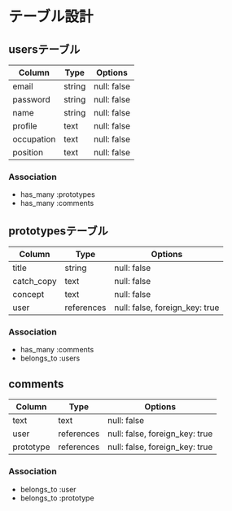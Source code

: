 # テーブル設計

## usersテーブル

| Column      | Type     | Options       |
| ----------- | -------- | ------------- |
| email       | string   | null: false   |
| password    | string   | null: false   |
| name        | string   | null: false   |
| profile     | text     | null: false   |
| occupation  | text     | null: false   |
| position    | text     | null: false   |

### Association

- has_many :prototypes
- has_many :comments

## prototypesテーブル

| Column      | Type        | Options       |
| ----------- | ----------- | ------------- |
| title       | string      | null: false   |
| catch_copy  | text        | null: false   |
| concept     | text        | null: false   |
| user        | references  | null: false, foreign_key: true | 

### Association

- has_many :comments
- belongs_to :users

## comments

| Column      | Type        | Options       |
| ----------- | ----------- | ------------- |
| text        | text     | null: false   |
| user        | references  | null: false, foreign_key: true |
| prototype   | references  | null: false, foreign_key: true |

### Association

- belongs_to :user
- belongs_to :prototype